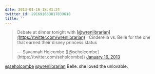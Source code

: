 ```yaml
---
date: 2013-01-16 18:41:24
twitter_id: 291691653817839618
title: ''
---
```


<blockquote class="twitter-tweet"><p lang="en" dir="ltr">Debate at dinner tonight with <a href="https://twitter.com/wrenlibrarian?ref_src=twsrc%5Etfw">[@wrenlibrarian](https://twitter.com/wrenlibrarian)</a> : Cinderella vs. Belle for the one that earned their disney princess status</p>&mdash; Savannah Holcombe ([@seholcombe](https://twitter.com/seholcombe)) <a href="https://twitter.com/seholcombe/status/291690354925772800?ref_src=twsrc%5Etfw">January 16, 2013</a></blockquote>
<script async src="https://platform.twitter.com/widgets.js" charset="utf-8"></script>

[@seholcombe](https://twitter.com/seholcombe) [@wrenlibrarian](https://twitter.com/wrenlibrarian) Belle: she loved the unlovable.
